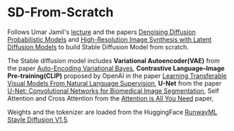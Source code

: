 # SD-From-Scratch

Follows Umar Jamil's [lecture](https://www.youtube.com/watch?v=ZBKpAp_6TGI&t=397s) and the papers [Denoising Diffusion Probabilistic Models](https://arxiv.org/pdf/2006.11239) and [High-Resolution Image Synthesis with Latent Diffusion Models](https://arxiv.org/pdf/2112.10752) to build Stable Diffusion Model from scratch.

The Stable diffusion model includes **Variational Autoencoder(VAE)** from the paper [Auto-Encoding Variational Bayes](https://arxiv.org/pdf/1312.6114), **Contrastive Language–Image Pre-training(CLIP)** proposed by OpenAI in the paper [Learning Transferable Visual Models From Natural Language Supervision](https://arxiv.org/pdf/2103.00020), **U-Net** from the paper [U-Net: Convolutional Networks for Biomedical Image Segmentation](https://arxiv.org/pdf/1505.04597), Self Attention and Cross Attention from the [Attention is All You Need](https://arxiv.org/pdf/1706.03762) paper, 

Weights and the tokenizer are loaded from the HuggingFace [RunwayML Stavle Diffusion V1,5](https://huggingface.co/runwayml/stable-diffusion-v1-5/tree/main).
